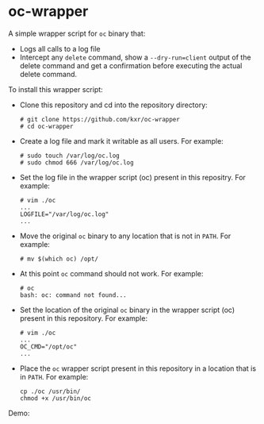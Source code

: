 # oc-wrapper
A simple wrapper script for `oc` binary that:

- Logs all calls to a log file
- Intercept any `delete` command, show a `--dry-run=client` output of the delete command and get a confirmation before executing the actual delete command.

To install this wrapper script:

- Clone this repository and cd into the repository directory:
    ~~~
    # git clone https://github.com/kxr/oc-wrapper
    # cd oc-wrapper
    ~~~

- Create a log file and mark it writable as all users. For example:
    ~~~
    # sudo touch /var/log/oc.log
    # sudo chmod 666 /var/log/oc.log
    ~~~
- Set the log file in the wrapper script (oc) present in this repositry. For example:
    ~~~
    # vim ./oc
    ...
    LOGFILE="/var/log/oc.log"
    ...
    ~~~
- Move the original `oc` binary to any location that is not in `PATH`. For example:
    ~~~
    # mv $(which oc) /opt/
    ~~~
- At this point `oc` command should not work. For example:
    ~~~
    # oc
    bash: oc: command not found...
    ~~~
- Set the location of the original `oc` binary in the wrapper script (oc) present in this repository. For example:
    ~~~
    # vim ./oc
    ...
    OC_CMD="/opt/oc"
    ...
    ~~~ 
- Place the `oc` wrapper script present in this repository in a location that is in `PATH`. For example:
    ~~~
    cp ./oc /usr/bin/
    chmod +x /usr/bin/oc
    ~~~


Demo:
